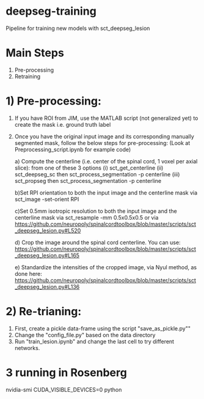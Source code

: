 # deepseg-training
Pipeline for training new models with sct_deepseg_lesion

# Main Steps
1) Pre-processing
2) Retraining


# 1) Pre-processing:

1) If you have ROI from JIM, use the MATLAB script (not generalized yet) to create the mask i.e. ground truth label
2) Once you have the original input image and its corresponding manually segmented mask, follow the below steps for pre-processing: (Look at Preprocessing_script.ipynb for example code)
  
    a) Compute the centerline (i.e. center of the spinal cord, 1 voxel per axial slice): from one of these 3 options 
      (i) sct_get_centerline 
      (ii) sct_deepseg_sc then sct_process_segmentation -p centerline 
      (iii) sct_propseg then sct_process_segmentation -p centerline
      
    b)Set RPI orientation to both the input image and the centerline mask via sct_image -set-orient RPI
    
    c)Set 0.5mm isotropic resolution to both the input image and the centerline mask via sct_resample -mm 0.5x0.5x0.5 or via          https://github.com/neuropoly/spinalcordtoolbox/blob/master/scripts/sct_deepseg_lesion.py#L520

    d) Crop the image around the spinal cord centerline. You can use:                     https://github.com/neuropoly/spinalcordtoolbox/blob/master/scripts/sct_deepseg_lesion.py#L165

    e) Standardize the intensities of the cropped image, via Nyul method, as done here:                https://github.com/neuropoly/spinalcordtoolbox/blob/master/scripts/sct_deepseg_lesion.py#L136


# 2) Re-trianing:

1) First, create a pickle data-frame using the script "save_as_pickle.py""
2) Change the "config_file.py" based on the data directory
3) Run "train_lesion.ipynb" and change the last cell to try different networks.

# 3 running in Rosenberg

nvidia-smi
CUDA_VISIBLE_DEVICES=0 python 
